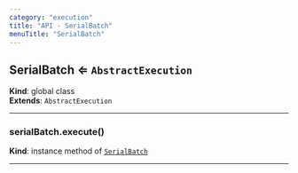 ```yaml
---
category: "execution"
title: "API - SerialBatch"
menuTitle: "SerialBatch"
---
```


## SerialBatch ⇐ <code>AbstractExecution</code>&nbsp;<a name="SerialBatch" href="https://github.com/seznam/ima/blob/v17.7.10/packages/core/src/execution/SerialBatch.js#L8" target="_blank"><span class="icon"><i class="fas fa-external-link-alt fa-xs"></i></span></a>
**Kind**: global class  
**Extends**: <code>AbstractExecution</code>  

* * *

### serialBatch.execute()&nbsp;<a name="SerialBatch+execute" href="https://github.com/seznam/ima/blob/v17.7.10/packages/core/src/execution/SerialBatch.js#L12" target="_blank"><span class="icon"><i class="fas fa-external-link-alt fa-xs"></i></span></a>
**Kind**: instance method of [<code>SerialBatch</code>](#SerialBatch)  

* * *

